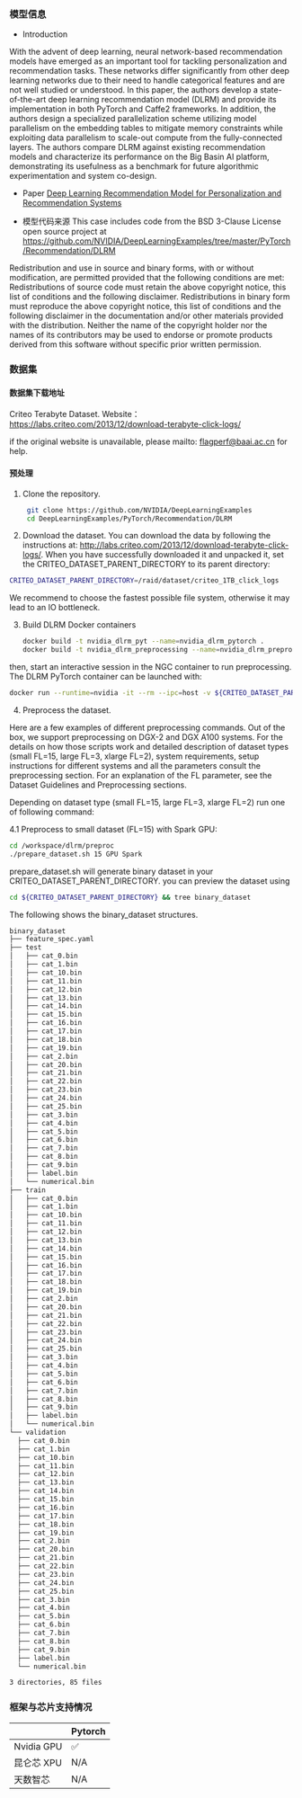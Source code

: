 ### 模型信息
- Introduction

With the advent of deep learning, neural network-based recommendation models have emerged as an important tool for tackling personalization and recommendation tasks. These networks differ significantly from other deep learning networks due to their need to handle categorical features and are not well studied or understood. In this paper, the authors develop a state-of-the-art deep learning recommendation model (DLRM) and provide its implementation in both PyTorch and Caffe2 frameworks. In addition, the authors design a specialized parallelization scheme utilizing model parallelism on the embedding tables to mitigate memory constraints while exploiting data parallelism to scale-out compute from the fully-connected layers. The authors compare DLRM against existing recommendation models and characterize its performance on the Big Basin AI platform, demonstrating its usefulness as a benchmark for future algorithmic experimentation and system co-design.

- Paper
[Deep Learning Recommendation Model for Personalization and Recommendation Systems](https://arxiv.org/abs/1906.00091) 

- 模型代码来源
This case includes code from the BSD 3-Clause License open source project at https://github.com/NVIDIA/DeepLearningExamples/tree/master/PyTorch/Recommendation/DLRM

Redistribution and use in source and binary forms, with or without modification, are permitted provided that the following conditions are met:
Redistributions of source code must retain the above copyright notice, this list of conditions and the following disclaimer.
Redistributions in binary form must reproduce the above copyright notice, this list of conditions and the following disclaimer in the documentation and/or other materials provided with the distribution.
Neither the name of the copyright holder nor the names of its contributors may be used to endorse or promote products derived from this software without specific prior written permission.

### 数据集
#### 数据集下载地址
  Criteo Terabyte Dataset.
  Website：https://labs.criteo.com/2013/12/download-terabyte-click-logs/

  if the original website is unavailable, please mailto: flagperf@baai.ac.cn for help.


#### 预处理


1. Clone the repository.
   ```bash
    git clone https://github.com/NVIDIA/DeepLearningExamples
    cd DeepLearningExamples/PyTorch/Recommendation/DLRM
   ```
2. Download the dataset.
  You can download the data by following the instructions at: http://labs.criteo.com/2013/12/download-terabyte-click-logs/. When you have successfully downloaded it and unpacked it, set the CRITEO_DATASET_PARENT_DIRECTORY to its parent directory:

  ```bash
  CRITEO_DATASET_PARENT_DIRECTORY=/raid/dataset/criteo_1TB_click_logs
  ```
  We recommend to choose the fastest possible file system, otherwise it may lead to an IO bottleneck.


3. Build DLRM Docker containers
   
   ```bash
   docker build -t nvidia_dlrm_pyt --name=nvidia_dlrm_pytorch .
   docker build -t nvidia_dlrm_preprocessing --name=nvidia_dlrm_preprocessing -f Dockerfile_preprocessing . --build-arg DGX_VERSION=[DGX-2|DGX-A100]
   ```

  then, start an interactive session in the NGC container to run preprocessing. The DLRM PyTorch container can be launched with:

  ```bash
  docker run --runtime=nvidia -it --rm --ipc=host -v ${CRITEO_DATASET_PARENT_DIRECTORY}:/data/dlrm  --name=nvidia_dlrm_preprocessing nvidia_dlrm_preprocessing bash
  ```  

   
4. Preprocess the dataset.
   
  Here are a few examples of different preprocessing commands. Out of the box, we support preprocessing on DGX-2 and DGX A100 systems. For the details on how those scripts work and detailed description of dataset types (small FL=15, large FL=3, xlarge FL=2), system requirements, setup instructions for different systems and all the parameters consult the preprocessing section. For an explanation of the FL parameter, see the Dataset Guidelines and Preprocessing sections.

  Depending on dataset type (small FL=15, large FL=3, xlarge FL=2) run one of following command:

  4.1 Preprocess to small dataset (FL=15) with Spark GPU:

  ```bash
  cd /workspace/dlrm/preproc
  ./prepare_dataset.sh 15 GPU Spark
  ```

  prepare_dataset.sh will generate binary dataset in your CRITEO_DATASET_PARENT_DIRECTORY. you can preview the dataset using 
  
  ```bash
  cd ${CRITEO_DATASET_PARENT_DIRECTORY} && tree binary_dataset
  ```
  
  The following shows the binary_dataset structures.

  ```bash
  binary_dataset
├── feature_spec.yaml
├── test
│   ├── cat_0.bin
│   ├── cat_1.bin
│   ├── cat_10.bin
│   ├── cat_11.bin
│   ├── cat_12.bin
│   ├── cat_13.bin
│   ├── cat_14.bin
│   ├── cat_15.bin
│   ├── cat_16.bin
│   ├── cat_17.bin
│   ├── cat_18.bin
│   ├── cat_19.bin
│   ├── cat_2.bin
│   ├── cat_20.bin
│   ├── cat_21.bin
│   ├── cat_22.bin
│   ├── cat_23.bin
│   ├── cat_24.bin
│   ├── cat_25.bin
│   ├── cat_3.bin
│   ├── cat_4.bin
│   ├── cat_5.bin
│   ├── cat_6.bin
│   ├── cat_7.bin
│   ├── cat_8.bin
│   ├── cat_9.bin
│   ├── label.bin
│   └── numerical.bin
├── train
│   ├── cat_0.bin
│   ├── cat_1.bin
│   ├── cat_10.bin
│   ├── cat_11.bin
│   ├── cat_12.bin
│   ├── cat_13.bin
│   ├── cat_14.bin
│   ├── cat_15.bin
│   ├── cat_16.bin
│   ├── cat_17.bin
│   ├── cat_18.bin
│   ├── cat_19.bin
│   ├── cat_2.bin
│   ├── cat_20.bin
│   ├── cat_21.bin
│   ├── cat_22.bin
│   ├── cat_23.bin
│   ├── cat_24.bin
│   ├── cat_25.bin
│   ├── cat_3.bin
│   ├── cat_4.bin
│   ├── cat_5.bin
│   ├── cat_6.bin
│   ├── cat_7.bin
│   ├── cat_8.bin
│   ├── cat_9.bin
│   ├── label.bin
│   └── numerical.bin
└── validation
    ├── cat_0.bin
    ├── cat_1.bin
    ├── cat_10.bin
    ├── cat_11.bin
    ├── cat_12.bin
    ├── cat_13.bin
    ├── cat_14.bin
    ├── cat_15.bin
    ├── cat_16.bin
    ├── cat_17.bin
    ├── cat_18.bin
    ├── cat_19.bin
    ├── cat_2.bin
    ├── cat_20.bin
    ├── cat_21.bin
    ├── cat_22.bin
    ├── cat_23.bin
    ├── cat_24.bin
    ├── cat_25.bin
    ├── cat_3.bin
    ├── cat_4.bin
    ├── cat_5.bin
    ├── cat_6.bin
    ├── cat_7.bin
    ├── cat_8.bin
    ├── cat_9.bin
    ├── label.bin
    └── numerical.bin

3 directories, 85 files
  ```



### 框架与芯片支持情况
|            | Pytorch |
| ---------- | ------- |
| Nvidia GPU | ✅       |
| 昆仑芯 XPU | N/A     |
| 天数智芯   | N/A     |


